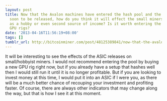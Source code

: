 ```yaml
---
layout: post
title: Now that the Avalon machines have entered the hash pool and the BFL rigs are
  soon to be released, how do you think it will effect the small miners doing this
  as a hobby or even second source of income? Is it worth entering the hash pool with
  GPU rigs?
date: '2013-04-16T11:56:19+08:00'
tags: []
tumblr_url: http://bitcoinminer.com/post/48125389841/now-that-the-avalon-machines-have-entered-the-hash
---
```

It will be interesting to see the effects of the ASIC releases on small/hobbyist miners. I would not recommend entering the pool by buying a new GPU rig right now, but if you already have a setup that hashes well then I would still run it until it is no longer profitable. But if you are looking to invest money at this time, I would put it into an ASIC if I were you, as there will be a much better chance of recouping your investment and profiting faster. Of course, there are always other indicators that may change along the way, but that is how I see it at this moment.
